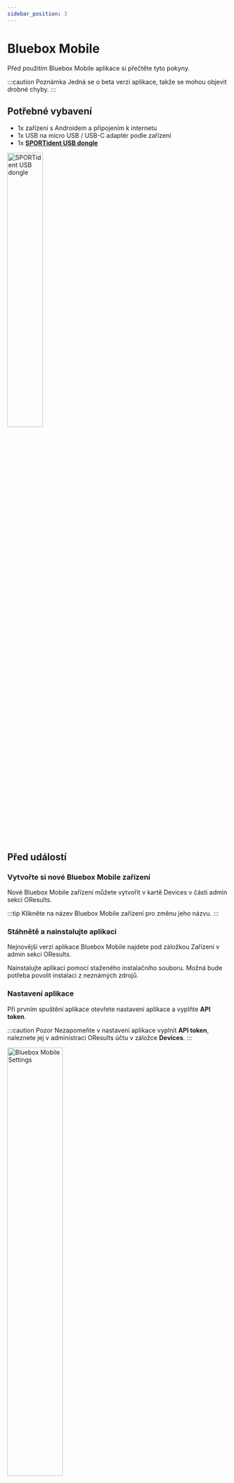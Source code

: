 ```yaml
---
sidebar_position: 3
---
```


# Bluebox Mobile

Před použitím Bluebox Mobile aplikace si přečtěte tyto pokyny.

:::caution Poznámka
Jedná se o beta verzi aplikace, takže se mohou objevit drobné chyby.
:::

## Potřebné vybavení

- 1x zařízení s Androidem a připojením k internetu
- 1x USB na micro USB / USB-C adaptér podle zařízení
- 1x **[SPORTident USB dongle](https://www.sportident.com/documents/si-radio/SRR-Kit/SPORTident_SRR-Dongle.pdf)**

<img src="/img/srr-dongle.png" width="40%" alt="SPORTident USB dongle"/>

## Před událostí

### Vytvořte si nové Bluebox Mobile zařízení

Nové Bluebox Mobile zařízení můžete vytvořit v kartě Devices v části admin sekci OResults.

:::tip
Klikněte na název Bluebox Mobile zařízení pro změnu jeho názvu.
:::

### Stáhnětě a nainstalujte aplikaci

Nejnovější verzi aplikace Bluebox Mobile najdete pod záložkou Zařízení v admin sekci OResults.

Nainstalujte aplikaci pomocí staženého instalačního souboru. Možná bude potřeba povolit instalaci z neznámých zdrojů.

### Nastavení aplikace

Při prvním spuštění aplikace otevřete nastavení aplikace a vyplňte **API token**.

<!--Volitelně můžete nastavit, na kterém kanálu `Channel` bude váš USB dongle přijímat záznamy o ražení (viz [Jak nastavit radiokontrolu](./radio-control.md)).-->

:::caution Pozor
Nezapomeňte v nastavení aplikace vyplnit **API token**, naleznete jej v administraci OResults účtu v záložce **Devices**.
:::

<img src="/img/bb-mobile-settings.jpg" width="50%" alt="Bluebox Mobile Settings"/>

### Připojte USB dongle

Připojte SPORTident USB dongle k zařízení pomocí adaptéru USB na micro USB / USB-C podle vlastního výběru.

<img src="/img/mobile-dongle.svg" width="45%" alt="Phone with dongle" />

### Poznámky

* Aplikace se ke SPORTident USB donglu připojí automaticky, dávejte však pozor abyste potvrdili žádosti o oprávnění (včetně checkboxu "povolit vždy"), díky tomu se aplikace připojí k donglu i při zamčené obrazovce pokud dojde k narušení kontaktu.
* Pokud nepovolíte aplikaci přístup k poloze, síla signálu nebude posílána do OResults a nezobrazí se vám v administraci závodu.
* Aplikace zabraňuje telefonu přejít do režimu spánku. Pokud aplikaci nevyužíváte k pořádání, nenechávejte ji běžet na pozadí, vybíjela by vám baterii.
* Hlavní stránka **Device** zobrazuje příchozí ražení (zeleně) a události ohledně připojení donglu (žlutě). Na stránce **Punches** najdete uložené záznamy a status, zda už byly úspěšně odeslány na server. 

### Zajistěte internetové připojení

Ujistěte se, že je vaše zařízení připojeno k internetu v místě radio kontroly.

## V den závodu

### Umístění zařízení

:::danger Pozor
Připojený USB dongle musí být umístěn přibližně **ve stejné výšce jako SI krabička** ve **vzdálenosti maximálně 2 metrů**, aby byla zajištěna spolehlivá detekce razících záznamů.
:::

### Monitoring

>Viz [Monitoring zařízení](./device-monitoring)

## Privacy policy (Bluebox Mobile)

OResutls (Otakar Hirš and Jan Jurica) built the Bluebox Mobile app as a Free app. This SERVICE is provided by OResutls at no cost and is intended for use as is.

This page is used to inform visitors regarding our policies with the collection, use, and disclosure of Personal Information if anyone decided to use our Service.

If you choose to use our Service, then you agree to the collection and use of information in relation to this policy. The Personal Information that we collect is used for providing the Service. We will not use or share your information with 3rd party.


**Information Collection and Use**

For a better experience, while using our Service, we may require you to provide us with the device location. This enables us to access the signal strength of the device in order to display the device status it in the web dashboard. We only transmit the signal strength as a value between 0-5 and precise location can not be inferred. This information is stored indefinitely, but you can request the deletion from the database via our contact email. You may choose to not provide location permission to the app, in which case the signal strength will not be transferred and available in the dashboard.

**Security**

The information can be transferred using unsecure connection, and we cannot guarantee its privacy.

**Changes to This Privacy Policy**

We may update our Privacy Policy from time to time. Thus, you are advised to review this page periodically for any changes. We will notify you of any changes by posting the new Privacy Policy on this page.

This policy is effective as of 2022-10-12

**Contact Us**

If you have any questions or suggestions about our Privacy Policy, do not hesitate to contact us at info@oresutls.eu.

